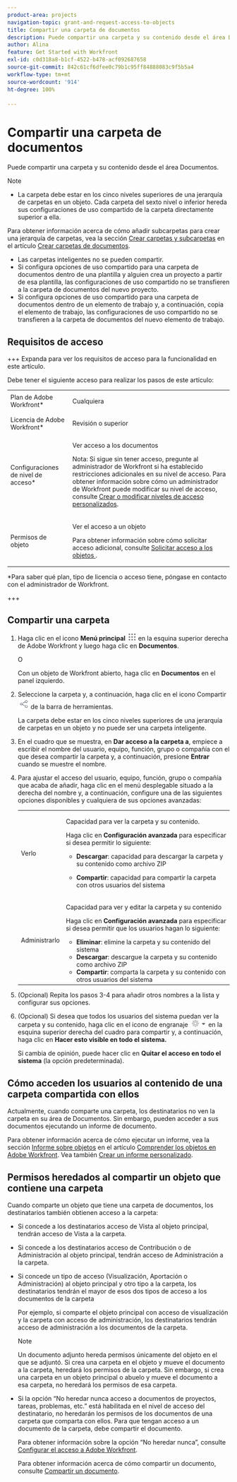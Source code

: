 ```yaml
---
product-area: projects
navigation-topic: grant-and-request-access-to-objects
title: Compartir una carpeta de documentos
description: Puede compartir una carpeta y su contenido desde el área Documentos.
author: Alina
feature: Get Started with Workfront
exl-id: c0d318a8-b1cf-4522-b478-acf092687658
source-git-commit: 842c61cf6dfee0c79b1c95ff84888083c9f5b5a4
workflow-type: tm+mt
source-wordcount: '914'
ht-degree: 100%

---
```


# Compartir una carpeta de documentos

Puede compartir una carpeta y su contenido desde el área Documentos.

>[!NOTE]
>
>* La carpeta debe estar en los cinco niveles superiores de una jerarquía de carpetas en un objeto. Cada carpeta del sexto nivel o inferior hereda sus configuraciones de uso compartido de la carpeta directamente superior a ella.
>
>  Para obtener información acerca de cómo añadir subcarpetas para crear una jerarquía de carpetas, vea la sección [Crear carpetas y subcarpetas](../../documents/organizing-documents/create-documents-folder.md#creating-folders) en el artículo [Crear carpetas de documentos](../../documents/organizing-documents/create-documents-folder.md).
>
>* Las carpetas inteligentes no se pueden compartir.
>* Si configura opciones de uso compartido para una carpeta de documentos dentro de una plantilla y alguien crea un proyecto a partir de esa plantilla, las configuraciones de uso compartido no se transfieren a la carpeta de documentos del nuevo proyecto.
>* Si configura opciones de uso compartido para una carpeta de documentos dentro de un elemento de trabajo y, a continuación, copia el elemento de trabajo, las configuraciones de uso compartido no se transfieren a la carpeta de documentos del nuevo elemento de trabajo.
>

## Requisitos de acceso

<!--drafted for P&P
(I am putting Contributor and higher here because this is what I found in testing. Normally, Review equals Light but I found out that Contributor can also have manage rights to documents and can share them.)

<table style="table-layout:auto"> 
 <col> 
 <col> 
 <tbody> 
  <tr> 
   <td role="rowheader">Adobe Workfront plan*</td> 
   <td> <p>Any</p> </td> 
  </tr> 
  <tr> 
   <td role="rowheader">Adobe Workfront license*</td> 
   <td> <p>Current license: Contributor or higher</p> 
   Or
   <p>Legacy license: Review or higher</p>
      </td> 
  </tr> 
  <tr> 
   <td role="rowheader">Access level configurations*</td> 
   <td> <p>View access to Documents</p> <p><b>NOTE</b>
   
   If you still don't have access, ask your Workfront administrator if they set additional restrictions in your access level. For information on how a Workfront administrator can modify your access level, see <a href="../../administration-and-setup/add-users/configure-and-grant-access/create-modify-access-levels.md" class="MCXref xref">Create or modify custom access levels</a>.</p> </td> 
  </tr> 
  <tr data-mc-conditions=""> 
   <td role="rowheader">Object permissions</td> 
   <td> <p>View access to an object</p> <p>For information on requesting additional access, see <a href="../../workfront-basics/grant-and-request-access-to-objects/request-access.md" class="MCXref xref">Request access to objects </a>.</p> </td> 
  </tr> 
 </tbody> 
</table>
-->
+++ Expanda para ver los requisitos de acceso para la funcionalidad en este artículo.

Debe tener el siguiente acceso para realizar los pasos de este artículo:

<table style="table-layout:auto"> 
 <col> 
 <col> 
 <tbody> 
  <tr> 
   <td role="rowheader">Plan de Adobe Workfront*</td> 
   <td> <p>Cualquiera</p> </td> 
  </tr> 
  <tr> 
   <td role="rowheader">Licencia de Adobe Workfront*</td> 
   <td> <p>Revisión o superior</p> </td> 
  </tr> 
  <tr> 
   <td role="rowheader">Configuraciones de nivel de acceso*</td> 
   <td> <p>Ver acceso a los documentos</p> <p>Nota: Si sigue sin tener acceso, pregunte al administrador de Workfront si ha establecido restricciones adicionales en su nivel de acceso. Para obtener información sobre cómo un administrador de Workfront puede modificar su nivel de acceso, consulte <a href="../../administration-and-setup/add-users/configure-and-grant-access/create-modify-access-levels.md" class="MCXref xref">Crear o modificar niveles de acceso personalizados</a>.</p> </td> 
  </tr> 
  <tr data-mc-conditions=""> 
   <td role="rowheader">Permisos de objeto</td> 
   <td> <p>Ver el acceso a un objeto</p> <p>Para obtener información sobre cómo solicitar acceso adicional, consulte <a href="../../workfront-basics/grant-and-request-access-to-objects/request-access.md" class="MCXref xref">Solicitar acceso a los objetos </a>.</p> </td> 
  </tr> 
 </tbody> 
</table>

&#42;Para saber qué plan, tipo de licencia o acceso tiene, póngase en contacto con el administrador de Workfront.

+++

## Compartir una carpeta

1. Haga clic en el icono **Menú principal** ![](assets/main-menu-icon.png) en la esquina superior derecha de Adobe Workfront y luego haga clic en **Documentos**.

   O

   Con un objeto de Workfront abierto, haga clic en **Documentos** en el panel izquierdo.

1. Seleccione la carpeta y, a continuación, haga clic en el icono Compartir ![](assets/share-icon.png) de la barra de herramientas.

   La carpeta debe estar en los cinco niveles superiores de una jerarquía de carpetas en un objeto y no puede ser una carpeta inteligente.

1. En el cuadro que se muestra, en **Dar acceso a la carpeta a**, empiece a escribir el nombre del usuario, equipo, función, grupo o compañía con el que desea compartir la carpeta y, a continuación, presione **Entrar** cuando se muestre el nombre.
1. Para ajustar el acceso del usuario, equipo, función, grupo o compañía que acaba de añadir, haga clic en el menú desplegable situado a la derecha del nombre y, a continuación, configure una de las siguientes opciones disponibles y cualquiera de sus opciones avanzadas:

   <table style="table-layout:auto"> 
    <col> 
    <col> 
    <tbody> 
     <tr> 
      <td role="rowheader">Verlo</td> 
      <td> <p>Capacidad para ver la carpeta y su contenido.</p> <p>Haga clic en <strong>Configuración avanzada</strong> para especificar si desea permitir lo siguiente:</p> 
       <ul> 
        <li><strong>Descargar</strong>: capacidad para descargar la carpeta y su contenido como archivo ZIP</li> 
        <li> <p><strong>Compartir</strong>: capacidad para compartir la carpeta con otros usuarios del sistema</p> </li> 
       </ul> </td> 
     </tr> 
     <tr> 
      <td role="rowheader">Administrarlo</td> 
      <td> <p>Capacidad para ver y editar la carpeta y su contenido</p> <p>Haga clic en <strong>Configuración avanzada</strong> para especificar si desea permitir que los usuarios hagan lo siguiente:</p> 
       <ul> 
        <li><strong>Eliminar</strong>: elimine la carpeta y su contenido del sistema</li> 
        <li><b>Descargar</b>: descargue la carpeta y su contenido como archivo ZIP</li> 
        <li><strong>Compartir</strong>: comparta la carpeta y su contenido con otros usuarios del sistema</li> 
       </ul> </td> 
     </tr> 
    </tbody> 
   </table>

1. (Opcional) Repita los pasos 3-4 para añadir otros nombres a la lista y configurar sus opciones.
1. (Opcional) Si desea que todos los usuarios del sistema puedan ver la carpeta y su contenido, haga clic en el icono de engranaje ![](assets/gear-icon-settings-with-dn-arrow.jpg) en la esquina superior derecha del cuadro para compartir y, a continuación, haga clic en **Hacer esto visible en todo el sistema.**

   Si cambia de opinión, puede hacer clic en **Quitar el acceso en todo el sistema** (la opción predeterminada).

## Cómo acceden los usuarios al contenido de una carpeta compartida con ellos

<!--
<p style="color: #ff1493;" data-mc-conditions="QuicksilverOrClassic.Draft mode">Delete these 2 paragraphs when the story &nbsp;<a href="https://hub.workfront.com/task/622f8d6f000897c9a4a11bdfd9b2cf34/overview">Handle email notification content when a folder is shared</a> goes to Preview:</p>
-->

Actualmente, cuando comparte una carpeta, los destinatarios no ven la carpeta en su área de Documentos. Sin embargo, pueden acceder a sus documentos ejecutando un informe de documento.

Para obtener información acerca de cómo ejecutar un informe, vea la sección [Informe sobre objetos](../../workfront-basics/navigate-workfront/workfront-navigation/understand-objects.md#reporting-on-objects) en el artículo [Comprender los objetos en Adobe Workfront](../../workfront-basics/navigate-workfront/workfront-navigation/understand-objects.md). Vea también [Crear un informe personalizado](../../reports-and-dashboards/reports/creating-and-managing-reports/create-custom-report.md).

<!--
<div class="preview" data-mc-conditions="QuicksilverOrClassic.Draft mode">
<p>Workfront sends a notification email when someone shares a document folder on an object with a user or a team. To access the folder from the email, recipients can click the folder title or the "See it in Workfront" link.</p> <note type="note">
<ul class="preview">
<li> <p>The email notification "Someone shares an object with me" or "Someone shares an object with my team" must be enabled in order for a user or team to receive a notification email about a shared folder.</p> </li>
<li> <p>When someone shares a document folder from the global Documents area, the links in the notification email take the recipient to the global Documents area. Because folders in this area are private, the shared folder is not displayed there, but the recipient can access its documents by creating a document report. </p> <p>For information about running a report, see the section <a href="../../workfront-basics/navigate-workfront/workfront-navigation/understand-objects.md#reporting-on-objects" class="MCXref xref">Report on objects</a> in the article <a href="../../workfront-basics/navigate-workfront/workfront-navigation/understand-objects.md" class="MCXref xref">Understand objects in Adobe Workfront</a>. Also see <a href="../../reports-and-dashboards/reports/creating-and-managing-reports/create-custom-report.md" class="MCXref xref">Create a custom report</a>.</p> </li>
<li> <p>Currently, it is not possible to share folders with external users.</p> </li>
</ul>
</note>
</div>
-->

## Permisos heredados al compartir un objeto que contiene una carpeta

Cuando comparte un objeto que tiene una carpeta de documentos, los destinatarios también obtienen acceso a la carpeta:

* Si concede a los destinatarios acceso de Vista al objeto principal, tendrán acceso de Vista a la carpeta.
* Si concede a los destinatarios acceso de Contribución o de Administración al objeto principal, tendrán acceso de Administración a la carpeta.
* Si concede un tipo de acceso (Visualización, Aportación o Administración) al objeto principal y otro tipo a la carpeta, los destinatarios tendrán el mayor de esos dos tipos de acceso a los documentos de la carpeta

  Por ejemplo, si comparte el objeto principal con acceso de visualización y la carpeta con acceso de administración, los destinatarios tendrán acceso de administración a los documentos de la carpeta.

  >[!NOTE]
  >
  >Un documento adjunto hereda permisos únicamente del objeto en el que se adjuntó. Si crea una carpeta en el objeto y mueve el documento a la carpeta, heredará los permisos de la carpeta. Sin embargo, si crea una carpeta en un objeto principal o abuelo y mueve el documento a esa carpeta, no heredará los permisos de esa carpeta.

* Si la opción “No heredar nunca acceso a documentos de proyectos, tareas, problemas, etc.” está habilitada en el nivel de acceso del destinatario, no heredarán los permisos de los documentos de una carpeta que comparta con ellos. Para que tengan acceso a un documento de la carpeta, debe compartir el documento.

  Para obtener información sobre la opción “No heredar nunca”, consulte [Configurar el acceso a Adobe Workfront](../../administration-and-setup/add-users/configure-and-grant-access/configure-access.md).

  Para obtener información acerca de cómo compartir un documento, consulte [Compartir un documento](../../workfront-basics/grant-and-request-access-to-objects/document-permissions.md).
